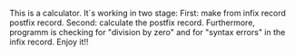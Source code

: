 This is a calculator. It`s working in two stage: First: make from infix record postfix record. Second: calculate the postfix record. Furthermore, programm is checking for "division by zero" and for "syntax errors" in the infix record. Enjoy it!!